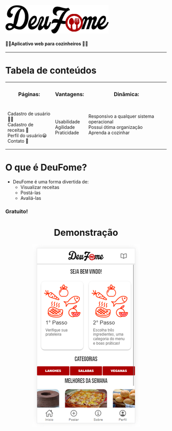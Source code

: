 
  <img src="https://github.com/lucasborba111/deufome_db/blob/master/src/assets/logo.png"/>
  <h4>👩‍🍳Aplicativo web para cozinheiros 👨‍🍳</h4>

---------------------

Tabela de conteúdos
=================
  
</table>
      <table style="width:100%">
  <tr>
    <th><h3>Páginas:<h3></th>
    <th><h3>Vantagens:<h3></th>
      <th><h3>Dinâmica:<h3></th>
  </tr>
  <tr>
    <td>  <p>
    Cadastro de usuário 👨‍🍳<br>
    Cadastro de receitas 📝<br>
    Perfil do usuário😀<br>
    Contato 📱
    </p></td>
     <td>  <p>
       Usabilidade<br>
       Agilidade<br>
       Praticidade<br>
    </p></td>
    <td>  <p>
       Responsivo a qualquer sistema operacional<br>
       Possui ótima organização<br>
       Aprenda a cozinhar<br>
       <br>
    </p></td>
  </tr>
  
</table>
      
O que é DeuFome?
=================

<!--ts-->
   * DeuFome é uma forma divertida de:
      * Visualizar receitas
      * Postá-las
      * Avaliá-las
   <h3>Gratuito!</h3>
<!--te-->
      
      
      
<h1 align="center">
    Demonstração
</h1>
<p align="center"><img src="https://github.com/lucasborba111/deufome_db/blob/master/src/assets/Capturar.PNG"/><p>
